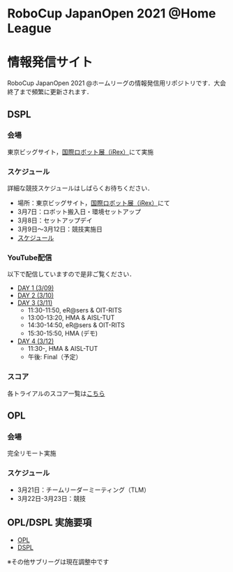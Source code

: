 # RoboCup JapanOpen 2021 @Home League

# 情報発信サイト

RoboCup JapanOpen 2021 @ホームリーグの情報発信用リポジトリです．大会終了まで頻繁に更新されます．

## DSPL

### 会場

東京ビッグサイト，[国際ロボット展（iRex）](https://biz.nikkan.co.jp/eve/irex/)にて実施

### スケジュール

詳細な競技スケジュールはしばらくお待ちください．

- 場所：東京ビッグサイト，[国際ロボット展（iRex）](https://biz.nikkan.co.jp/eve/irex/)にて
- 3月7日：ロボット搬入日・環境セットアップ
- 3月8日：セットアップデイ
- 3月9日～3月12日：競技実施日
- [スケジュール](https://docs.google.com/spreadsheets/d/1g4CQiJYWEwPUAedbljx-nmJCsvR6ojejs3nIpBu3w0M/edit?usp=sharing)

### YouTube配信
以下で配信していますので是非ご覧ください．
- [DAY 1 (3/09)](https://youtu.be/mkYNPJpDFwE)
- [DAY 2 (3/10)](https://youtu.be/Eq402jcMcHU)
- [DAY 3 (3/11)](https://youtu.be/KOODGis20LI)
    - 11:30-11:50, eR@sers & OIT-RITS
    - 13:00-13:20, HMA & AISL-TUT
    - 14:30-14:50, eR@sers & OIT-RITS
    - 15:30-15:50, HMA (デモ)
- [DAY 4 (3/12)](https://youtu.be/IEwQ8z3POMQ)
    - 11:30-, HMA & AISL-TUT
    - 午後: Final（予定）

### スコア
各トライアルのスコア一覧は[こちら](https://docs.google.com/spreadsheets/d/1--Uzo3HmeSkqBuaRBlmRC-EKpQiz0rNMI4CtpzISzBE/edit?usp=sharing)

## OPL

### 会場
完全リモート実施

### スケジュール
- 3月21日：チームリーダーミーティング（TLM）
- 3月22日-3月23日：競技

## OPL/DSPL 実施要項

- [OPL](./Data/opl_ja.md)
- [DSPL](./Data/dspl_ja.md)

※その他サブリーグは現在調整中です
